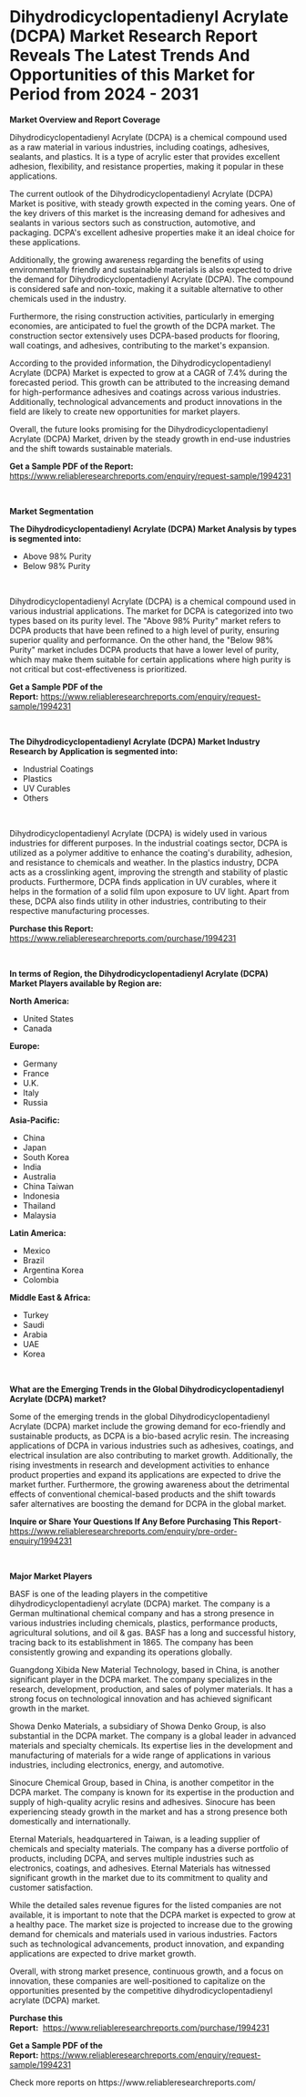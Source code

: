 <p><h1>Dihydrodicyclopentadienyl Acrylate (DCPA) Market Research Report Reveals The Latest Trends And Opportunities of this Market for Period from 2024 - 2031</h1></p><p><strong>Market Overview and Report Coverage</strong></p>
<p><p>Dihydrodicyclopentadienyl Acrylate (DCPA) is a chemical compound used as a raw material in various industries, including coatings, adhesives, sealants, and plastics. It is a type of acrylic ester that provides excellent adhesion, flexibility, and resistance properties, making it popular in these applications.</p><p>The current outlook of the Dihydrodicyclopentadienyl Acrylate (DCPA) Market is positive, with steady growth expected in the coming years. One of the key drivers of this market is the increasing demand for adhesives and sealants in various sectors such as construction, automotive, and packaging. DCPA's excellent adhesive properties make it an ideal choice for these applications.</p><p>Additionally, the growing awareness regarding the benefits of using environmentally friendly and sustainable materials is also expected to drive the demand for Dihydrodicyclopentadienyl Acrylate (DCPA). The compound is considered safe and non-toxic, making it a suitable alternative to other chemicals used in the industry.</p><p>Furthermore, the rising construction activities, particularly in emerging economies, are anticipated to fuel the growth of the DCPA market. The construction sector extensively uses DCPA-based products for flooring, wall coatings, and adhesives, contributing to the market's expansion.</p><p>According to the provided information, the Dihydrodicyclopentadienyl Acrylate (DCPA) Market is expected to grow at a CAGR of 7.4% during the forecasted period. This growth can be attributed to the increasing demand for high-performance adhesives and coatings across various industries. Additionally, technological advancements and product innovations in the field are likely to create new opportunities for market players.</p><p>Overall, the future looks promising for the Dihydrodicyclopentadienyl Acrylate (DCPA) Market, driven by the steady growth in end-use industries and the shift towards sustainable materials.</p></p>
<p><strong>Get a Sample PDF of the Report:</strong> <a href="https://www.reliableresearchreports.com/enquiry/request-sample/1994231">https://www.reliableresearchreports.com/enquiry/request-sample/1994231</a></p>
<p>&nbsp;</p>
<p><strong>Market Segmentation</strong></p>
<p><strong>The Dihydrodicyclopentadienyl Acrylate (DCPA) Market Analysis by types is segmented into:</strong></p>
<p><ul><li>Above 98% Purity</li><li>Below 98% Purity</li></ul></p>
<p>&nbsp;</p>
<p><p>Dihydrodicyclopentadienyl Acrylate (DCPA) is a chemical compound used in various industrial applications. The market for DCPA is categorized into two types based on its purity level. The "Above 98% Purity" market refers to DCPA products that have been refined to a high level of purity, ensuring superior quality and performance. On the other hand, the "Below 98% Purity" market includes DCPA products that have a lower level of purity, which may make them suitable for certain applications where high purity is not critical but cost-effectiveness is prioritized.</p></p>
<p><strong>Get a Sample PDF of the Report:</strong>&nbsp;<a href="https://www.reliableresearchreports.com/enquiry/request-sample/1994231">https://www.reliableresearchreports.com/enquiry/request-sample/1994231</a></p>
<p>&nbsp;</p>
<p><strong>The Dihydrodicyclopentadienyl Acrylate (DCPA) Market Industry Research by Application is segmented into:</strong></p>
<p><ul><li>Industrial Coatings</li><li>Plastics</li><li>UV Curables</li><li>Others</li></ul></p>
<p>&nbsp;</p>
<p><p>Dihydrodicyclopentadienyl Acrylate (DCPA) is widely used in various industries for different purposes. In the industrial coatings sector, DCPA is utilized as a polymer additive to enhance the coating's durability, adhesion, and resistance to chemicals and weather. In the plastics industry, DCPA acts as a crosslinking agent, improving the strength and stability of plastic products. Furthermore, DCPA finds application in UV curables, where it helps in the formation of a solid film upon exposure to UV light. Apart from these, DCPA also finds utility in other industries, contributing to their respective manufacturing processes.</p></p>
<p><strong>Purchase this Report:</strong>&nbsp; <a href="https://www.reliableresearchreports.com/purchase/1994231">https://www.reliableresearchreports.com/purchase/1994231</a></p>
<p>&nbsp;</p>
<p><strong>In terms of Region, the Dihydrodicyclopentadienyl Acrylate (DCPA) Market Players available by Region are:</strong></p>
<p>
    <p> <strong> North America: </strong>
        <ul>
            <li>United States</li>
            <li>Canada</li>
        </ul>
        </p> 
    <p> <strong> Europe: </strong>
        <ul>
            <li>Germany</li>
            <li>France</li>
            <li>U.K.</li>
            <li>Italy</li>
            <li>Russia</li>
        </ul>
        </p> 
    <p> <strong> Asia-Pacific: </strong>
        <ul>
            <li>China</li>
            <li>Japan</li>
            <li>South Korea</li>
            <li>India</li>
            <li>Australia</li>
            <li>China Taiwan</li>
            <li>Indonesia</li>
            <li>Thailand</li>
            <li>Malaysia</li>
        </ul>
        </p> 
    <p> <strong> Latin America: </strong>
        <ul>
            <li>Mexico</li>
            <li>Brazil</li>
            <li>Argentina Korea</li>
            <li>Colombia</li>
        </ul>
        </p> 
    <p> <strong> Middle East & Africa: </strong>
        <ul>
            <li>Turkey</li>
            <li>Saudi</li>
            <li>Arabia</li>
            <li>UAE</li>
            <li>Korea</li>
        </ul>
    </p>
    </p>
<p>&nbsp;</p>
<p><strong>What are the Emerging Trends in the Global Dihydrodicyclopentadienyl Acrylate (DCPA) market?</strong></p>
<p><p>Some of the emerging trends in the global Dihydrodicyclopentadienyl Acrylate (DCPA) market include the growing demand for eco-friendly and sustainable products, as DCPA is a bio-based acrylic resin. The increasing applications of DCPA in various industries such as adhesives, coatings, and electrical insulation are also contributing to market growth. Additionally, the rising investments in research and development activities to enhance product properties and expand its applications are expected to drive the market further. Furthermore, the growing awareness about the detrimental effects of conventional chemical-based products and the shift towards safer alternatives are boosting the demand for DCPA in the global market.</p></p>
<p><strong>Inquire or Share Your Questions If Any Before Purchasing This Report</strong>- <a href="https://www.reliableresearchreports.com/enquiry/pre-order-enquiry/1994231">https://www.reliableresearchreports.com/enquiry/pre-order-enquiry/1994231</a></p>
<p>&nbsp;</p>
<p><strong>Major Market Players</strong></p>
<p><p>BASF is one of the leading players in the competitive dihydrodicyclopentadienyl acrylate (DCPA) market. The company is a German multinational chemical company and has a strong presence in various industries including chemicals, plastics, performance products, agricultural solutions, and oil & gas. BASF has a long and successful history, tracing back to its establishment in 1865. The company has been consistently growing and expanding its operations globally.</p><p>Guangdong Xibida New Material Technology, based in China, is another significant player in the DCPA market. The company specializes in the research, development, production, and sales of polymer materials. It has a strong focus on technological innovation and has achieved significant growth in the market.</p><p>Showa Denko Materials, a subsidiary of Showa Denko Group, is also substantial in the DCPA market. The company is a global leader in advanced materials and specialty chemicals. Its expertise lies in the development and manufacturing of materials for a wide range of applications in various industries, including electronics, energy, and automotive.</p><p>Sinocure Chemical Group, based in China, is another competitor in the DCPA market. The company is known for its expertise in the production and supply of high-quality acrylic resins and adhesives. Sinocure has been experiencing steady growth in the market and has a strong presence both domestically and internationally.</p><p>Eternal Materials, headquartered in Taiwan, is a leading supplier of chemicals and specialty materials. The company has a diverse portfolio of products, including DCPA, and serves multiple industries such as electronics, coatings, and adhesives. Eternal Materials has witnessed significant growth in the market due to its commitment to quality and customer satisfaction.</p><p>While the detailed sales revenue figures for the listed companies are not available, it is important to note that the DCPA market is expected to grow at a healthy pace. The market size is projected to increase due to the growing demand for chemicals and materials used in various industries. Factors such as technological advancements, product innovation, and expanding applications are expected to drive market growth.</p><p>Overall, with strong market presence, continuous growth, and a focus on innovation, these companies are well-positioned to capitalize on the opportunities presented by the competitive dihydrodicyclopentadienyl acrylate (DCPA) market.</p></p>
<p><strong>Purchase this Report:</strong>&nbsp;&nbsp;<a href="https://www.reliableresearchreports.com/purchase/1994231">https://www.reliableresearchreports.com/purchase/1994231</a></p>
<p></p>
<p><strong>Get a Sample PDF of the Report:</strong>&nbsp;<a href="https://www.reliableresearchreports.com/enquiry/request-sample/1994231">https://www.reliableresearchreports.com/enquiry/request-sample/1994231</a></p>
<p>Check more reports on https://www.reliableresearchreports.com/</p>